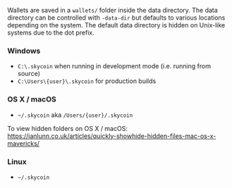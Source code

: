 Wallets are saved in a `wallets/` folder inside the data directory.  The data directory can be controlled with `-data-dir` but defaults to various locations depending on the system.  The default data directory is hidden on Unix-like systems due to the dot prefix.

### Windows
  * `C:\.skycoin` when running in development mode (i.e. running from source)
  * `C:\Users\{user}\.skycoin` for production builds

### OS X / macOS
  * `~/.skycoin` aka `/Users/{user}/.skycoin`

To view hidden folders on OS X / macOS:
https://ianlunn.co.uk/articles/quickly-showhide-hidden-files-mac-os-x-mavericks/

### Linux
  * `~/.skycoin`
